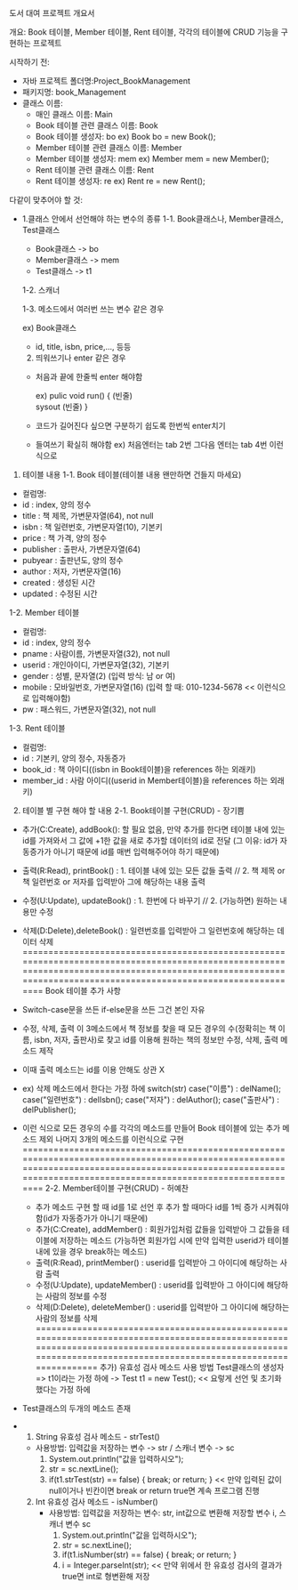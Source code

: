 도서 대여 프로젝트 개요서

개요: Book 테이블, Member 테이블, Rent 테이블, 각각의 테이블에 CRUD 기능을 구현하는 프로젝트

시작하기 전:
  - 자바 프로젝트 폴더명:Project_BookManagement
  - 패키지명: book_Management
  - 클래스 이름: 
    - 매인 클래스 이름: Main
    - Book 테이블 관련 클래스 이름: Book
    - Book 테이블 생성자: bo ex) Book bo = new Book();
    - Member 테이블 관련 클래스 이름: Member
    - Member 테이블 생성자: mem ex) Member mem = new Member();
    - Rent 테이블 관련 클래스 이름: Rent
    - Rent 테이블 생성자: re ex) Rent re = new Rent();

다같이 맞추어야 할 것:
  - 1.클래스 안에서 선언해야 하는 변수의 종류
    1-1. Book클래스나, Member클래스, Test클래스
	 - Book클래스 -> bo
	 - Member클래스 -> mem
	 - Test클래스 -> t1
     
    1-2. 스캐너
     
    1-3. 메소드에서 여러번 쓰는 변수 같은 경우
    
	 ex) Book클래스
	 - id, title, isbn, price,..., 등등

    2. 띄워쓰기나 enter 같은 경우
       
    - 처음과 끝에 한줄씩 enter 해야함
      
      ex) pulic void run() {
	        (빈줄)	
	        sysout
	        (빈줄)
        }
  
    - 코드가 길어진다 싶으면 구분하기 쉽도록 한번씩 enter치기
      
    - 들여쓰기 확실히 해야함
      ex) 처음엔터는 tab 2번 그다음 엔터는 tab 4번 이런식으로

1. 테이블 내용
 1-1. Book 테이블(테이블 내용 왠만하면 건들지 마세요)
  - 컬럼명:
  - id : index, 양의 정수
  - title : 책 제목, 가변문자열(64), not null
  - isbn : 책 일련번호, 가변문자열(10), 기본키
  - price : 책 가격, 양의 정수
  - publisher : 출판사, 가변문자열(64)
  - pubyear : 출판년도, 양의 정수
  - author : 저자, 가변문자열(16)
  - created : 생성된 시간
  - updated : 수정된 시간

 1-2. Member 테이블
  - 컬럼명:
  - id : index, 양의 정수
  - pname : 사람이름, 가변문자열(32), not null
  - userid : 개인아이디, 가변문자열(32), 기본키
  - gender : 성별, 문자열(2)
    (입력 방식: 남 or 여)
  - mobile : 모바일번호, 가변문자열(16)
    (입력 할 때: 010-1234-5678 << 이런식으로 입력해야함)
  - pw : 패스워드, 가변문자열(32), not null

 1-3. Rent 테이블
  - 컬럼명:
  - id : 기본키, 양의 정수, 자동증가
  - book_id : 책 아이디((isbn in Book테이블)을 references 하는 외래키)
  - member_id : 사람 아이디((userid in Member테이블)을 references 하는 외래키)

2. 테이블 별 구현 해야 할 내용
 2-1. Book테이블 구현(CRUD) - 장기쁨
  - 추가(C:Create), addBook(): 할 필요 없음,
                    만약 추가를 한다면 테이블 내에 있는 id를 가져와서 그 값에 +1한 값을 새로 추가할 데이터의 id로 전달
                    (그 이유: id가 자동증가가 아니기 때문에 id를 매번 입력해주어야 하기 때문에)
  - 출력(R:Read), printBook() : 1. 테이블 내에 있는 모든 값들 출력 // 2. 책 제목 or 책 일련번호 or 저자를 입력받아 그에 해당하는 내용 출력 
  - 수정(U:Update), updateBook() : 1. 한번에 다 바꾸기 // 2. (가능하면) 원하는 내용만 수정
  - 삭제(D:Delete),deleteBook() : 일련번호를 입력받아 그 일련번호에 해당하는 데이터 삭제
================================================================================================================================================================================================================
Book 테이블 추가 사항
- Switch-case문을 쓰든 if-else문을 쓰든 그건 본인 자유
- 수정, 삭제, 출력 이 3메소드에서 책 정보를 찾을 때 모든 경우의 수(정확히는 책 이름, isbn, 저자, 출판사)로 찾고 id를 이용해 원하는 책의 정보만 수정, 삭제, 출력 메소드 제작
- 이때 출력 메소드는 id를 이용 안해도 상관 X
- ex) 삭제 메소드에서 한다는 가정 하에
      switch(str)
      case("이름") : delName();
      case("일련번호") : delIsbn();
      case("저자") : delAuthor();
      case("출판사") : delPublisher();
- 이런 식으로 모든 경우의 수를 각각의 메소드를 만들어 Book 테이블에 있는 추가 메소드 제외 나머지 3개의 메소드를 이런식으로 구현
================================================================================================================================================================================================================
 2-2. Member테이블 구현(CRUD) - 허예찬
  - 추가 메소드 구현 할 때 id를 1로 선언 후 추가 할 때마다 id를 1씩 증가 시켜줘야함(id가 자동증가가 아니기 때문에)
  - 추가(C:Create), addMember() : 회원가입처럼 값들을 입력받아 그 값들을 테이블에 저장하는 메소드
                    (가능하면 회원가입 시에 만약 입력한 userid가 테이블 내에 있을 경우 break하는 메소드) 
  - 출력(R:Read), printMember() : userid를 입력받아 그 아이디에 해당하는 사람 출력
  - 수정(U:Update), updateMember() : userid를 입력받아 그 아이디에 해당하는 사람의 정보를 수정
  - 삭제(D:Delete), deleteMember() : userid를 입력받아 그 아이디에 해당하는 사람의 정보를 삭제
================================================================================================================================================================================================================
추가) 유효성 검사 메소드 사용 방법
Test클래스의 생성자 => t1이라는 가정 하에
-> Test t1 = new Test(); << 요렇게 선언 및 초기화 했다는 가정 하에
- Test클래스의 두개의 메소드 존재
- 1. String 유효성 검사 메소드 - strTest()
   - 사용방법: 입력값을 저장하는 변수 -> str / 스캐너 변수 -> sc
     1. System.out.println("값을 입력하시오");
     2. str = sc.nextLine();
     3. if(t1.strTest(str) == false) { break; or return; } << 만약 입력된 값이 null이거나 빈칸이면 break or return true면 계속 프로그램 진행
        
  2. Int 유효성 검사 메소드 - isNumber()
     - 사용방법: 입력값을 저장하는 변수: str, int값으로 변환해 저장할 변수 i, 스캐너 변수 sc
       1. System.out.println("값을 입력하시오");
       2. str = sc.nextLine();
       3. if(t1.isNumber(str) == false) { break; or return; }
       4. i = Integer.parseInt(str); << 만약 위에서 한 유효성 검사의 결과가 true면 int로 형변환해 저장
     
